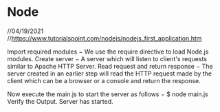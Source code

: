 # Node
//04/19/2021
//https://www.tutorialspoint.com/nodejs/nodejs_first_application.htm

Import required modules − We use the require directive to load Node.js modules.
Create server − A server which will listen to client's requests similar to Apache HTTP Server.
Read request and return response − The server created in an earlier step will read the HTTP request made by the client which can be a browser or a console and return the response.

Now execute the main.js to start the server as follows −
$ node main.js
Verify the Output. Server has started.
